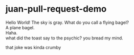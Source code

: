 # juan-pull-request-demo

Hello World!
The sky is gray.
What do you call a flying bagel?   
A plane bagel.  
Haha.  
what did the toast say to the psychic?
you bread my mind.

that joke was kinda crumby 

